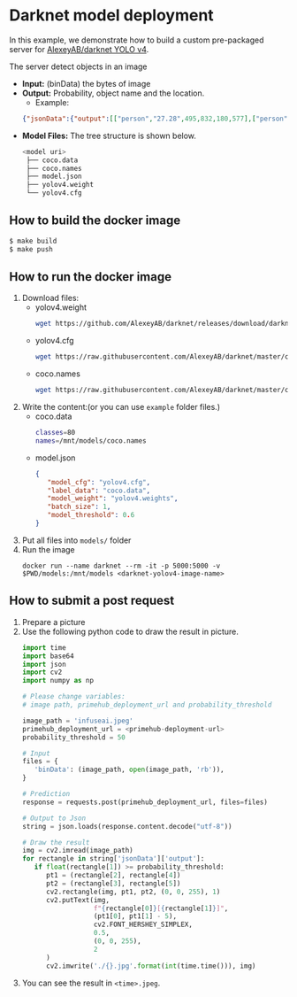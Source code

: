 # Darknet model deployment

In this example, we demonstrate how to build a custom pre-packaged server for [AlexeyAB/darknet YOLO v4](https://github.com/AlexeyAB/darknet).

The server detect objects in an image

- **Input:** (binData) the bytes of image
- **Output:** Probability, object name and the location.
   - Example:
   ```json
   {"jsonData":{"output":[["person","27.28",495,832,180,577],["person","95.97",250,493,48,633],["person","98.96",519,809,90,424]]},"meta":{"requestPath":{"model":"infuseaidev/darknet-prepackaged:v0.1.0"}}}
   ```
- **Model Files:** The tree structure is shown below.
  ```bash
  <model uri>
   ├── coco.data
   ├── coco.names
   ├── model.json
   ├── yolov4.weight
   └── yolov4.cfg
  ```

## How to build the docker image

```bash
$ make build
$ make push
```

## How to run the docker image

1. Download files:
   - yolov4.weight
      ```bash
      wget https://github.com/AlexeyAB/darknet/releases/download/darknet_yolo_v3_optimal/yolov4.weights
      ```
   - yolov4.cfg
      ```bash
      wget https://raw.githubusercontent.com/AlexeyAB/darknet/master/cfg/yolov4.cfg
      ```
   - coco.names
      ```bash
      wget https://raw.githubusercontent.com/AlexeyAB/darknet/master/cfg/coco.names
      ```
1. Write the content:(or you can use `example` folder files.)
   - coco.data
      ```bash
      classes=80
      names=/mnt/models/coco.names
      ```
   - model.json
      ```json
      {
         "model_cfg": "yolov4.cfg",
         "label_data": "coco.data",
         "model_weight": "yolov4.weights",
         "batch_size": 1,
         "model_threshold": 0.6
      }
      ```
1. Put all files into `models/` folder
1. Run the image
   ```docker
   docker run --name darknet --rm -it -p 5000:5000 -v $PWD/models:/mnt/models <darknet-yolov4-image-name>
   ```

## How to submit a post request

1. Prepare a picture
1. Use the following python code to draw the result in picture.
   ```python
   import time
   import base64
   import json
   import cv2
   import numpy as np

   # Please change variables: 
   # image path, primehub_deployment_url and probability_threshold

   image_path = 'infuseai.jpeg'
   primehub_deployment_url = <primehub-deployment-url>
   probability_threshold = 50

   # Input
   files = {
      'binData': (image_path, open(image_path, 'rb')),
   }

   # Prediction
   response = requests.post(primehub_deployment_url, files=files)

   # Output to Json
   string = json.loads(response.content.decode("utf-8"))

   # Draw the result
   img = cv2.imread(image_path)
   for rectangle in string['jsonData']['output']:
      if float(rectangle[1]) >= probability_threshold:
         pt1 = (rectangle[2], rectangle[4])
         pt2 = (rectangle[3], rectangle[5])
         cv2.rectangle(img, pt1, pt2, (0, 0, 255), 1)
         cv2.putText(img,
                     f"{rectangle[0]}[{rectangle[1]}]",
                     (pt1[0], pt1[1] - 5),
                     cv2.FONT_HERSHEY_SIMPLEX,
                     0.5,
                     (0, 0, 255),
                     2
         )
         cv2.imwrite('./{}.jpg'.format(int(time.time())), img)
   ```
3. You can see the result in `<time>.jpeg`.